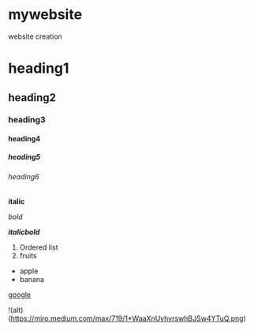 # mywebsite
website creation

# heading1

## heading2

### heading3

#### heading4

##### heading5

###### heading6

**italic**

*bold*

***italicbold***

1. Ordered list
2. fruits
- apple
- banana

[google](https://www.google.com/)

!(alt)(https://miro.medium.com/max/719/1*WaaXnUvhvrswhBJSw4YTuQ.png)
